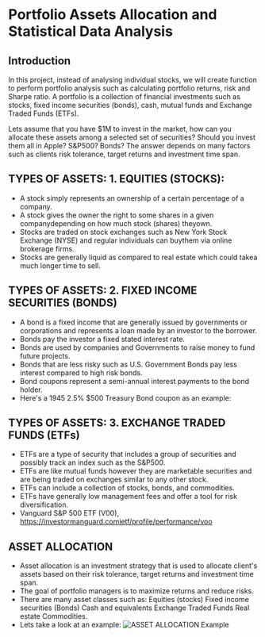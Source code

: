 # Portfolio Assets Allocation and Statistical Data Analysis
## Introduction
In this project, instead of analysing individual stocks, we will create function to perform portfolio analysis such as calculating portfolio returns, risk and Sharpe ratio. A portfolio is a collection of financial investments such as stocks, fixed income securities (bonds), cash, mutual funds and Exchange Traded Funds (ETFs).

Lets assume that you have $1M to invest in the market, how can you allocate these assets among a selected set of securities? 
Should you invest them all in Apple? S&P500? Bonds?
The answer depends on many factors such as clients risk tolerance, target returns and investment time span.


##  TYPES OF ASSETS: 1.  EQUITIES (STOCKS): 

* A stock simply represents an ownership of a certain percentage of a company. 
* A stock gives the owner the right to some shares in a given companydepending on how much stock (shares) theyown. 
* Stocks are traded on stock exchanges such as New York Stock Exchange (NYSE) and regular individuals can buythem via online brokerage firms. 
* Stocks are generally liquid as compared to real estate which could takea much longer time to sell. 

## TYPES OF ASSETS: 2. FIXED INCOME SECURITIES (BONDS) 

* A bond is a fixed income that are generally issued by governments or corporations and represents a loan made by an investor to the borrower. 
* Bonds pay the investor a fixed stated interest rate. 
* Bonds are used by companies and Governments to raise money to fund future projects. 
* Bonds that are less risky such as U.S. Government Bonds pay less interest compared to high risk bonds.
* Bond coupons represent a semi-annual interest payments to the bond holder. 
* Here's a 1945 2.5% $500 Treasury Bond coupon as an example: 

## TYPES OF ASSETS: 3. EXCHANGE TRADED FUNDS (ETFs) 

* ETFs are a type of security that includes a group of securities and possibly track an index such as the S&P500.
* ETFs are like mutual funds however they are marketable securities and are being traded on exchanges similar to any other stock. 
* ETFs can include a collection of stocks, bonds, and commodities. 
* ETFs have generally low management fees and offer a tool for risk diversification. 
* Vanguard S&P 500 ETF (V00),
 https://investormanguard.comietf/profile/performance/voo 



## ASSET ALLOCATION 

* Asset allocation is an investment strategy that is used to allocate client's assets based on their risk tolerance, target returns and investment time span.
* The goal of portfolio managers is to maximize returns and reduce risks. 
* There are many asset classes such as: Equities (stocks) Fixed income securities (Bonds) Cash and equivalents Exchange Traded Funds Real estate Commodities.
* Lets take a look at an example: 
![ASSET ALLOCATION  Example](/images/example1.png "ASSET ALLOCATION  Example.")